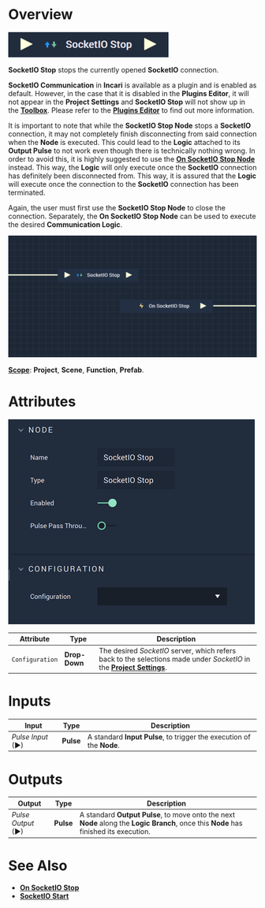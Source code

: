 # Overview

![The SocketIO Stop Node.](../../../.gitbook/assets/socketiostop.png)

**SocketIO Stop** stops the currently opened **SocketIO** connection.

**SocketIO Communication** in **Incari** is available as a plugin and is enabled as default. However, in the case that it is disabled in the **Plugins Editor**, it will not appear in the **Project Settings** and **SocketIO Stop** will not show up in the [**Toolbox**](../../overview.md). Please refer to the [**Plugins Editor**](../../../modules/plugins/communication/socketiomanager.md) to find out more information.

It is important to note that while the **SocketIO Stop Node** stops a **SocketIO** connection, it may not completely finish disconnecting from said connection when the **Node** is executed. This could lead to the **Logic** attached to its **Output Pulse** 
to not work even though there is technically nothing wrong. In order to avoid this, it is highly suggested to use 
the [**On SocketIO Stop Node**](events/onsocketiostop.md) instead. This way, the **Logic** will only execute once the **SocketIO** connection has definitely been disconnected from. This way, it is assured that the **Logic** will execute once the connection to the **SocketIO** connection has been terminated.

Again, the user must first use the **SocketIO Stop Node** to close the connection. Separately, the **On SocketIO Stop Node** can be used to execute the desired **Communication Logic**.  

![SocketIO Stop and On SocketIO Stop Configuration.](../../../.gitbook/assets/socketiostopvsonsocketiostop.png)

[**Scope**](../overview.md#scopes): **Project**, **Scene**, **Function**, **Prefab**.

# Attributes

![The SocketIO Stop Node Attributes.](../../../.gitbook/assets/socketiostopattributes.png)

|Attribute|Type|Description|
|---|---|---|
|`Configuration`|**Drop-Down**|The desired _SocketIO_ server, which refers back to the selections made under *SocketIO* in the [**Project Settings**](../../../modules/project-settings/socketio.md).| 

# Inputs

|Input|Type|Description|
|---|---|---|
|*Pulse Input* (►)|**Pulse**|A standard **Input Pulse**, to trigger the execution of the **Node**.|

# Outputs

|Output|Type|Description|
|---|---|---|
|*Pulse Output* (►)|**Pulse**|A standard **Output Pulse**, to move onto the next **Node** along the **Logic Branch**, once this **Node** has finished its execution.|

# See Also

* [**On SocketIO Stop**](events/onsocketiostop.md)
* [**SocketIO Start**](socketiostart.md)
